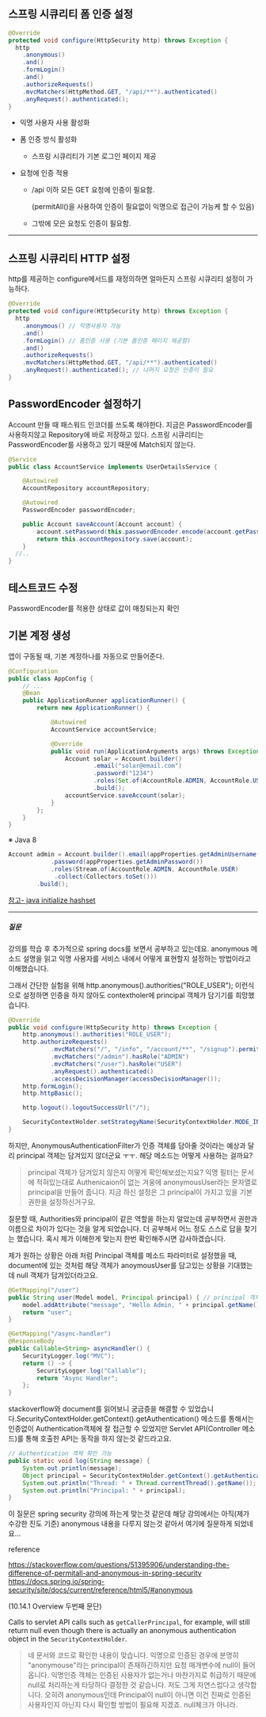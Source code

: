 ## 스프링 시큐리티 폼 인증 설정

```java
@Override
protected void configure(HttpSecurity http) throws Exception {
  http
    .anonymous()
    .and()
    .formLogin()
    .and()
    .authorizeRequests()
    .mvcMatchers(HttpMethod.GET, "/api/**").authenticated()
    .anyRequest().authenticated();
}
```

* 익명 사용자 사용 활성화

* 폼 인증 방식 활성화

  * 스프링 시큐리티가 기본 로그인 페이지 제공

* 요청에 인증 적용

  * /api 이하 모든 GET 요청에 인증이 필요함. 

    (permitAll()을 사용하여 인증이 필요없이 익명으로 접근이 가능케 할 수 있음)

  * 그밖에 모은 요청도 인증이 필요함.

---

## 스프링 시큐리티 HTTP 설정

http를 제공하는 configure메서드를 재정의하면 얼마든지 스프링 시큐리티 설정이 가능하다.

```java
@Override
protected void configure(HttpSecurity http) throws Exception {
  http
    .anonymous() // 익명사용자 가능
    .and()
    .formLogin() // 폼인증 사용 (기본 폼인증 페이지 제공함)
    .and()
    .authorizeRequests()
    .mvcMatchers(HttpMethod.GET, "/api/**").authenticated()
    .anyRequest().authenticated(); // 나머지 요청은 인증이 필요
}
```

## PasswordEncoder 설정하기

Account 만들 때 패스워드 인코더를 쓰도록 해야한다. 지금은 PasswordEncoder를 사용하지않고 Repository에 바로 저장하고 있다. 스프링 시큐리티는 PasswordEncoder를 사용하고 있기 때문에 Match되지 않는다.

```java
@Service
public class AccountService implements UserDetailsService {

    @Autowired
    AccountRepository accountRepository;

    @Autowired
    PasswordEncoder passwordEncoder;

    public Account saveAccount(Account account) {
        account.setPassword(this.passwordEncoder.encode(account.getPassword()));
        return this.accountRepository.save(account);
    }
  //..
}
```



## 테스트코드 수정

PasswordEncoder를 적용한 상태로 값이 매칭되는지 확인



## 기본 계정 생성

앱이 구동될 때, 기본 계정하나를 자동으로 만들어준다.

```java
@Configuration
public class AppConfig {
	// ...
    @Bean
    public ApplicationRunner applicationRunner() {
        return new ApplicationRunner() {

            @Autowired
            AccountService accountService;

            @Override
            public void run(ApplicationArguments args) throws Exception {
                Account solar = Account.builder()
                        .email("solar@email.com")
                        .password("1234")
                        .roles(Set.of(AccountRole.ADMIN, AccountRole.USER))
                        .build();
                accountService.saveAccount(solar);
            }
        };
    }
}
```

※ Java 8

```java
Account admin = Account.builder().email(appProperties.getAdminUsername())
 			.password(appProperties.getAdminPassword())
			.roles(Stream.of(AccountRole.ADMIN, AccountRole.USER)
             .collect(Collectors.toSet()))
  		.build();
```

[참고- java initialize hashset](https://www.baeldung.com/java-initialize-hashset)



---

##### 질문

강의를 학습 후 추가적으로 spring docs를 보면서 공부하고 있는데요. anonymous 메소드 설명을 읽고 익명 사용자를 서비스 내에서 어떻게 표현할지 설정하는 방법이라고 이해했습니다.

그래서 간단한 실험을 위해 http.anonymous().authorities("ROLE_USER"); 이런식으로 설정하면 인증을 하지 않아도 contextholer에 principal 객체가 담기기를 희망했습니다.

```java
@Override
public void configure(HttpSecurity http) throws Exception {
    http.anonymous().authorities("ROLE_USER");
    http.authorizeRequests()
            .mvcMatchers("/", "/info", "/account/**", "/signup").permitAll()
            .mvcMatchers("/admin").hasRole("ADMIN")
            .mvcMatchers("/user").hasRole("USER")
            .anyRequest().authenticated()
            .accessDecisionManager(accessDecisionManager());
    http.formLogin();
    http.httpBasic();

    http.logout().logoutSuccessUrl("/");

    SecurityContextHolder.setStrategyName(SecurityContextHolder.MODE_INHERITABLETHREADLOCAL);
}
```

하지만, AnonymousAuthenticationFilter가 인증 객체를 담아줄 것이라는 예상과 달리 principal 객체는 담겨있지 않더군요 ㅜㅜ. 해당 메소드는 어떻게 사용하는 걸까요?

> principal 객체가 담겨있지 않은지 어떻게 확인해보셨는지요? 익명 필터는 문서에 적혀있는대로 Authenicaion이 없는 겨웅에 anonymousUser라는 문자열로 principal을 만들어 줍니다. 지금 하신 설정은 그 principal이 가지고 있을 기본 권한을 설정하신거구요.

질문할 때, Authorities와 principal이 같은 역할을 하는지 알았는데 공부하면서 권한과 이름으로 차이가 있다는 것을 알게 되었습니다. 더 공부해서 어느 정도 스스로 답을 찾기는 했습니다. 혹시 제가 이해한게 맞는지 한번 확인해주시면 감사하겠습니다.

제가 원하는 상황은 아래 처럼 Principal 객체를 메소드 파라미터로 설정했을 때, document에 있는 것처럼 해당 객체가 anoymousUser를 담고있는 상황을 기대했는데 null 객체가 담겨있더라고요. 

```java
@GetMapping("/user")
public String user(Model model, Principal principal) { // principal 객체 null
    model.addAttribute("message", "Hello Admin, " + principal.getName());
    return "user";
}

@GetMapping("/async-handler")
@ResponseBody
public Callable<String> asyncHandler() {
    SecurityLogger.log("MVC");
    return () -> {
        SecurityLogger.log("Callable");
        return "Async Handler";
    };
}
```

stackoverflow와 document를 읽어보니 궁금증을 해결할 수 있었습니다.SecurityContextHolder.getContext().getAuthentication() 메소드를 통해서는 인증없이 Authentication객체에 잘 접근할 수 있었지만 Servlet API(Controller 메소드)를 통해 호출한 API는 동작을 하지 않는것 같드라고요. 

```java
// Authentication 객체 확인 가능
public static void log(String message) {
    System.out.println(message);
    Object principal = SecurityContextHolder.getContext().getAuthentication().getPrincipal();  // anonymousUser
    System.out.println("Thread: " + Thread.currentThread().getName());
    System.out.println("Principal: " + principal);
}
```

이 질문은 spring security 강의에 하는게 맞는것 같은데 해당 강의에서는 아직(제가 수강한 진도 기준) anonymous 내용을 다루지 않는것 같아서 여기에 질문하게 되었네요...

reference

https://stackoverflow.com/questions/51395906/understanding-the-difference-of-permitall-and-anonymous-in-spring-security
https://docs.spring.io/spring-security/site/docs/current/reference/html5/#anonymous

(10.14.1 Overview 두번째 문단)

 Calls to servlet API calls such as `getCallerPrincipal`, for example, will still return null even though there is actually an anonymous authentication object in the `SecurityContextHolder`.

> 네 문서와 코드로 확인한 내용이 맞습니다. 익명으로 인증된 경우에 분명히 "anonymouse"라는 principal이 존재하긴하지만 요청 매개변수에 null이 들어옵니다. 익명인증 객체는 인증된 사용자가 없는거나 마찬가지로 취급하기 때문에 null로 처리하는게 타당하다 결정한 것 같습니다. 저도 그게 자연스럽다고 생각합니다. 오히려 anonymous인데 Principal이 null이 아니면 이건 진짜로 인증된 사용자인지 아닌지 다시 확인할 방법이 필요해 지겠죠. null체크가 아니라.
